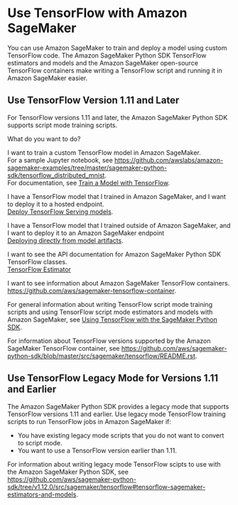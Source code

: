 # Use TensorFlow with Amazon SageMaker<a name="tf"></a>

You can use Amazon SageMaker to train and deploy a model using custom TensorFlow code\. The Amazon SageMaker Python SDK TensorFlow estimators and models and the Amazon SageMaker open\-source TensorFlow containers make writing a TensorFlow script and running it in Amazon SageMaker easier\.

## Use TensorFlow Version 1\.11 and Later<a name="tf-script-mode"></a>

For TensorFlow versions 1\.11 and later, the Amazon SageMaker Python SDK supports script mode training scripts\.

What do you want to do?

I want to train a custom TensorFlow model in Amazon SageMaker\.  
For a sample Jupyter notebook, see [https://github\.com/awslabs/amazon\-sagemaker\-examples/tree/master/sagemaker\-python\-sdk/tensorflow\_distributed\_mnist](https://github.com/awslabs/amazon-sagemaker-examples/tree/master/sagemaker-python-sdk/tensorflow_distributed_mnist)\.  
For documentation, see [Train a Model with TensorFlow](https://sagemaker.readthedocs.io/en/stable/using_tf.html#train-a-model-with-tensorflow)\.

I have a TensorFlow model that I trained in Amazon SageMaker, and I want to deploy it to a hosted endpoint\.  
[Deploy TensorFlow Serving models](https://sagemaker.readthedocs.io/en/stable/using_tf.html#deploy-tensorflow-serving-models)\.

I have a TensorFlow model that I trained outside of Amazon SageMaker, and I want to deploy it to an Amazon SageMaker endpoint  
[Deploying directly from model artifacts](https://sagemaker.readthedocs.io/en/stable/using_tf.html#deploying-directly-from-model-artifacts)\.

I want to see the API documentation for Amazon SageMaker Python SDK TensorFlow classes\.  
[TensorFlow Estimator](https://sagemaker.readthedocs.io/en/stable/sagemaker.tensorflow.html)

I want to see information about Amazon SageMaker TensorFlow containers\.  
[https://github\.com/aws/sagemaker\-tensorflow\-container](https://github.com/aws/sagemaker-tensorflow-container)\.

 For general information about writing TensorFlow script mode training scripts and using TensorFlow script mode estimators and models with Amazon SageMaker, see [Using TensorFlow with the SageMaker Python SDK](https://sagemaker.readthedocs.io/en/stable/using_tf.html)\.

For information about TensorFlow versions supported by the Amazon SageMaker TensorFlow container, see [https://github\.com/aws/sagemaker\-python\-sdk/blob/master/src/sagemaker/tensorflow/README\.rst](https://github.com/aws/sagemaker-python-sdk/blob/master/src/sagemaker/tensorflow/README.rst)\.

## Use TensorFlow Legacy Mode for Versions 1\.11 and Earlier<a name="tf-legacy-mode"></a>

The Amazon SageMaker Python SDK provides a legacy mode that supports TensorFlow versions 1\.11 and earlier\. Use legacy mode TensorFlow training scripts to run TensorFlow jobs in Amazon SageMaker if:
+ You have existing legacy mode scripts that you do not want to convert to script mode\.
+ You want to use a TensorFlow version earlier than 1\.11\.

For information about writing legacy mode TensorFlow scipts to use with the Amazon SageMaker Python SDK, see [https://github\.com/aws/sagemaker\-python\-sdk/tree/v1\.12\.0/src/sagemaker/tensorflow\#tensorflow\-sagemaker\-estimators\-and\-models](https://github.com/aws/sagemaker-python-sdk/tree/v1.12.0/src/sagemaker/tensorflow#tensorflow-sagemaker-estimators-and-models)\.